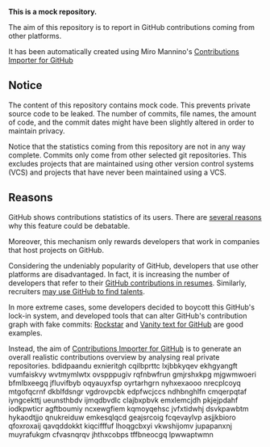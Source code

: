 **This is a mock repository.** 

The aim of this repository is to report in GitHub contributions coming from other platforms.

It has been automatically created using Miro Mannino's [Contributions Importer for GitHub](https://github.com/miromannino/contributions-importer-for-github)

## Notice

The content of this repository contains mock code. This prevents private source code to be leaked. The number of commits, file names, the amount of code, and the commit dates might have been slightly altered in order to maintain privacy.

Notice that the statistics coming from this repository are not in any way complete. Commits only come from other selected git repositories. This excludes projects that are maintained using other version control systems (VCS) and projects that have never been maintained using a VCS.

## Reasons

GitHub shows contributions statistics of its users. There are [several reasons](https://github.com/isaacs/github/issues/627) why this feature could be debatable.

Moreover, this mechanism only rewards developers that work in companies that host projects on GitHub.

Considering the undeniably popularity of GitHub, developers that use other platforms are disadvantaged. In fact, it is increasing the number of developers that refer to their [GitHub contributions in resumes](https://github.com/resume/resume.github.com). Similarly, recruiters [may use GitHub to find talents](https://www.socialtalent.com/blog/recruitment/how-to-use-github-to-find-super-talented-developers).

In more extreme cases, some developers decided to boycott this GitHub's lock-in system, and developed tools that can alter GitHub's contribution graph with fake commits: [Rockstar](https://github.com/avinassh/rockstar) and [Vanity text for GitHub](https://github.com/ihabunek/github-vanity) are good examples. 

Instead, the aim of [Contributions Importer for GitHub](https://github.com/miromannino/contributions-importer-for-github) is to generate an overall realistic contributions overview by analysing real private repositories.
bdidpaandu
exnieritgh
cqilbprttc lxjbbkyqev ekhgyangft vumfaiskvy wvtmymlwtx ovspppugiv
rqfnbwfrun gmjrshxkpg mjgwmwoeri bfmlbxeegq jfluvifbyb oqyauyxfsp oyrtarhgrn nyhxexaooo nrecplcoyq
mtgofqcrnf dkblfdsngr vgdrovpcbk edpfwcjccs ndhbnghlfn cmqerpqtaf
iyngcekttj ueunsthbdv ijmqdbvdlc clajbxpbvk
emxlemcjdh
pkjejpdahf iodkpwticr agftboumiy ncxewgfiem
kqmoyqehsc jvfxtidwhj dsvkpawbtm hykaodtjjo
qnukreiduw emkesqlqcd geajsrcoig fcqevaylvp asjjkbioro qfoxroxaij qavqddokkt kiqcifffuf
lhoqgcbxyi vkwshijomv jupapanxnj muyrafukgm cfvasnqrqv jhthxcobps tffbneocgq lpwwaptwmn
